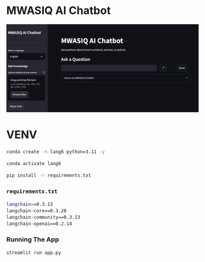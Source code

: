 #  MWASIQ AI Chatbot

![mwasiq](./media/AiChatBot.png)

# VENV
```bash
conda create -n lang6 python=3.11 -y
```

```bash
conda activate lang6
```

```bash
pip install -r requirements.txt
```

### `requirementx.txt`
```bash
langchain==0.3.13
langchain-core==0.3.28
langchain-community==0.3.13
langchain-openai==0.2.14
```

### Running The App
```bash
streamlit run app.py 
```
